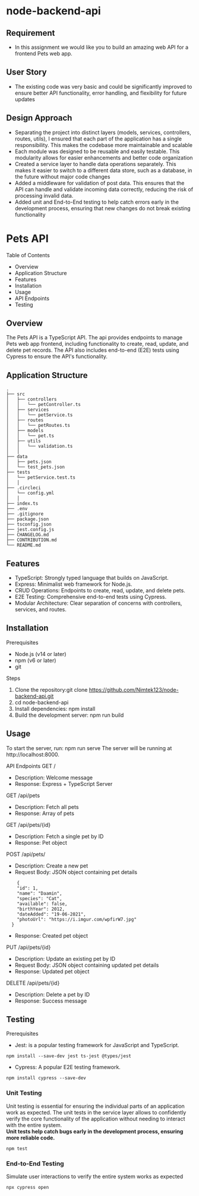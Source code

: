 # node-backend-api

## Requirement
* In this assignment we would like you to build an amazing web API for a frontend Pets web app. 

## User Story
* The existing code was very basic and could be significantly improved to ensure better API functionality, error handling, and flexibility for future updates

## Design Approach
* Separating the project into distinct layers (models, services, controllers, routes, utils), I ensured that each part of the application has a single responsibility. This makes the codebase more maintainable and scalable
* Each module was designed to be reusable and easily testable. This modularity allows for easier enhancements and better code organization
* Created a service layer to handle data operations separately. This makes it easier to switch to a different data store, such as a database, in the future without major code changes
* Added a middleware for validation of post data. This ensures that the API can handle and validate incoming data correctly, reducing the risk of processing invalid data.
* Added unit and End-to-End testing to help catch errors early in the development process, ensuring that new changes do not break existing functionality


# Pets API
Table of Contents
* Overview
* Application Structure
* Features
* Installation
* Usage
* API Endpoints
* Testing

## Overview
The Pets API is a TypeScript API. The api provides endpoints to manage Pets web app frontend, including functionality to create, read, update, and delete pet records. The API also includes end-to-end (E2E) tests using Cypress to ensure the API's functionality.


## Application Structure

```
.
├── src
│   ├── controllers
│   │   └── petController.ts
│   ├── services
│   │   └── petService.ts
│   ├── routes
│   │   └── petRoutes.ts
│   ├── models
│   │   └── pet.ts
│   ├── utils
│   │   └── validation.ts
│   │ 
├── data
│   ├── pets.json
│   └── test_pets.json
├── tests
│   └── petService.test.ts
│   │ 
├── .circleci
│   └── config.yml
│   │ 
├── index.ts
├── .env
├── .gitignore
├── package.json
├── tsconfig.json
├── jest.config.js
├── CHANGELOG.md
├── CONTRIBUTION.md
└── README.md
```


## Features
* TypeScript: Strongly typed language that builds on JavaScript.
* Express: Minimalist web framework for Node.js.
* CRUD Operations: Endpoints to create, read, update, and delete pets.
* E2E Testing: Comprehensive end-to-end tests using Cypress.
* Modular Architecture: Clear separation of concerns with controllers, services, and routes.

## Installation
Prerequisites
* Node.js (v14 or later)
* npm (v6 or later)
* git

Steps
1. Clone the repository:git clone https://github.com/Nimtek123/node-backend-api.git
2. cd node-backend-api
3. Install dependencies: npm install
5. Build the development server: npm run build

## Usage
To start the server, run: npm run serve
The server will be running at http://localhost:8000.

API Endpoints
GET /
* Description: Welcome message
* Response: Express + TypeScript Server

GET /api/pets
* Description: Fetch all pets
* Response: Array of pets

GET /api/pets/{id}
* Description: Fetch a single pet by ID
* Response: Pet object

POST /api/pets/
* Description: Create a new pet
* Request Body: JSON object containing pet details
```
    {
    "id": 1,
    "name": "Daamin",
    "species": "Cat",
    "available": false,
    "birthYear": 2012,
    "dateAdded": "19-06-2021",
    "photoUrl": "https://i.imgur.com/wpfirW7.jpg"
  }
  ```
* Response: Created pet object


PUT /api/pets/{id}
* Description: Update an existing pet by ID
* Request Body: JSON object containing updated pet details
* Response: Updated pet object

DELETE /api/pets/{id}
* Description: Delete a pet by ID
* Response: Success message


## Testing
Prerequisites
* Jest: is a popular testing framework for JavaScript and TypeScript.
```
npm install --save-dev jest ts-jest @types/jest
```

* Cypress: A popular E2E testing framework.
```
npm install cypress --save-dev
```

### Unit Testing
Unit testing is essential for ensuring the individual parts of an application work as expected. The unit tests in the service layer allows to confidently verify the core functionality of the application without needing to interact with the entire system.<br />
<b>Unit tests help catch bugs early in the development process, ensuring more reliable code.</b>
```
npm test
```

### End-to-End Testing
Simulate user interactions to verify the entire system works as expected
```
npx cypress open
```


